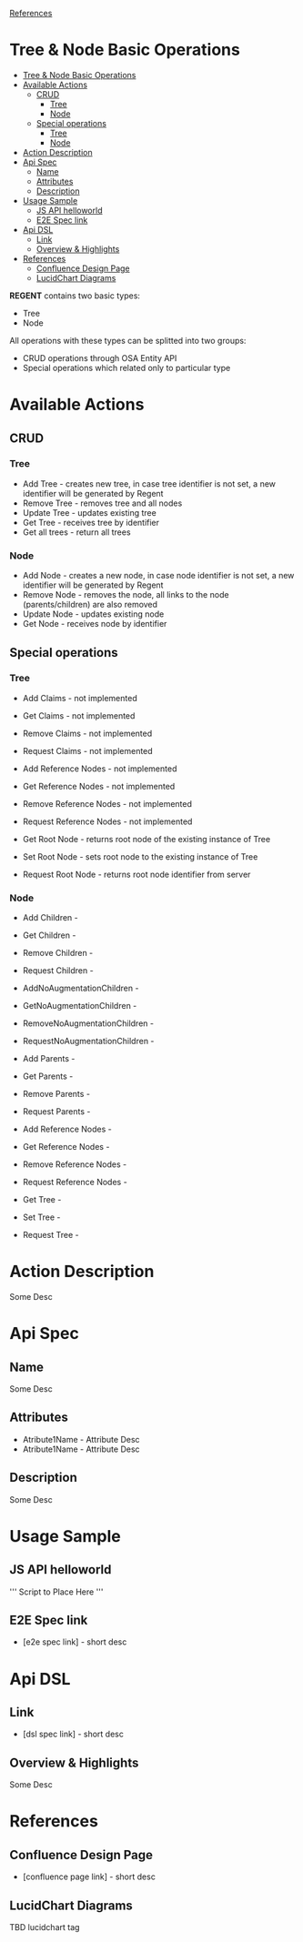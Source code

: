 
[References](#references)

# Tree & Node Basic Operations

- [Tree & Node Basic Operations](#tree--node-basic-operations)
- [Available Actions](#available-actions)
    - [CRUD](#crud)
        - [Tree](#tree)
        - [Node](#node)
    - [Special operations](#special-operations)
        - [Tree](#tree)
        - [Node](#node)
- [Action Description](#action-description)
- [Api Spec](#api-spec)
    - [Name](#name)
    - [Attributes](#attributes)
    - [Description](#description)
- [Usage Sample](#usage-sample)
    - [JS API helloworld](#js-api-helloworld)
    - [E2E Spec link](#e2e-spec-link)
- [Api DSL](#api-dsl)
    - [Link](#link)
    - [Overview & Highlights](#overview--highlights)
- [References](#references)
    - [Confluence Design Page](#confluence-design-page)
    - [LucidChart Diagrams](#lucidchart-diagrams)


**REGENT** contains two basic types:
* Tree
* Node

All operations with these types can be splitted into two groups:
* CRUD operations through OSA Entity API
* Special operations which related only to particular type

# Available Actions
## CRUD
### Tree
* Add Tree - creates new tree, in case tree identifier is not set, a new identifier will be generated by Regent
* Remove Tree - removes tree and all nodes
* Update Tree - updates existing tree
* Get Tree - receives tree by identifier
* Get all trees - return all trees 

### Node
* Add Node - creates a new node, in case node identifier is not set, a new identifier will be generated by Regent
* Remove Node - removes the node, all links to the node (parents/children) are also removed
* Update Node - updates existing node
* Get Node - receives node by identifier

## Special operations
### Tree
* Add Claims - not implemented
* Get Claims - not implemented
* Remove Claims - not implemented
* Request Claims - not implemented
* Add Reference Nodes - not implemented
* Get Reference Nodes - not implemented
* Remove Reference Nodes - not implemented
* Request Reference Nodes - not implemented


* Get Root Node - returns root node of the existing instance of Tree
* Set Root Node - sets root node to the existing instance of Tree
* Request Root Node - returns root node identifier from server

### Node
* Add Children -
* Get Children -
* Remove Children -
* Request Children -


* AddNoAugmentationChildren -
* GetNoAugmentationChildren -
* RemoveNoAugmentationChildren -
* RequestNoAugmentationChildren -


* Add Parents -
* Get Parents -
* Remove Parents -
* Request Parents -


* Add Reference Nodes -
* Get Reference Nodes -
* Remove Reference Nodes -
* Request Reference Nodes -


* Get Tree -
* Set Tree -
* Request Tree -

# Action Description
Some Desc

# Api Spec 
## Name
Some Desc

## Attributes
* Atribute1Name - Attribute Desc
* Atribute1Name - Attribute Desc

## Description
Some Desc

# Usage Sample 

## JS API helloworld
''' 
Script to Place Here
'''

## E2E Spec link 
* [e2e spec link] - short desc

# Api DSL 

## Link 
* [dsl spec link] - short desc

## Overview & Highlights
Some Desc

# References

## Confluence Design Page

* [confluence page link] - short desc

## LucidChart Diagrams

TBD lucidchart tag
